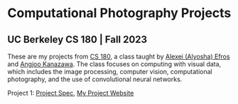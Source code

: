 # Computational Photography Projects
## UC Berkeley CS 180 | Fall 2023

These are my projects from [CS 180](https://inst.eecs.berkeley.edu/~cs180/fa23/), a class taught by [Alexei (Alyosha) Efros](http://www.eecs.berkeley.edu/~efros/) and [Angjoo Kanazawa](http://people.eecs.berkeley.edu/~kanazawa/). The class focuses on computing with visual data, which includes the image processing, computer vision, computational photography, and the use of convolutional neural networks.

Project 1: [Project Spec](https://inst.eecs.berkeley.edu/~cs180/fa23/hw/proj1/), [My Project Website](https://htmlpreview.github.io/?https://github.com/jilliangoldberg/cs180-websites/blob/main/proj1/proj1.html)
